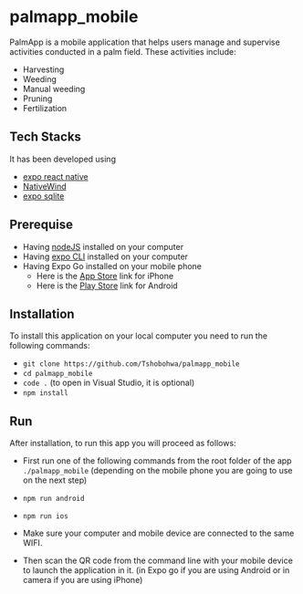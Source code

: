 # palmapp_mobile

PalmApp is a mobile application that helps users manage and supervise activities conducted in a palm field. These activities include:
- Harvesting
- Weeding
- Manual weeding
- Pruning
- Fertilization

## Tech Stacks

It has been developed using

- [expo react native](https://expo.dev/)
- [NativeWind](https://www.nativewind.dev/)
- [expo sqlite](https://docs.expo.dev/versions/latest/sdk/sqlite/)

## Prerequise

- Having [nodeJS](https://nodejs.org/en) installed on your computer
- Having [expo CLI](https://docs.expo.dev/more/expo-cli/) installed on your computer
- Having Expo Go installed on your mobile phone
  - Here is the [App Store](https://apps.apple.com/us/app/expo-go/id982107779) link for iPhone
  - Here is the [Play Store](https://play.google.com/store/apps/details?id=host.exp.exponent&pcampaignid=web_share) link for Android

## Installation

To install this application on your local computer you need to run the following commands:

- `git clone https://github.com/Tshobohwa/palmapp_mobile`
- `cd palmapp_mobile`
- `code .` (to open in Visual Studio, it is optional) 
- `npm install`

## Run

After installation, to run this app you will proceed as follows:

- First run one of the following commands from the root folder of the app `./palmapp_mobile` (depending on the mobile phone you are going to use on the next step)
 - `npm run android`
 - `npm run ios`

- Make sure your computer and mobile device are connected to the same WIFI.

- Then scan the QR code from the command line with your mobile device to launch the application in it. (in Expo go if you are using Android or in camera if you are using iPhone)

